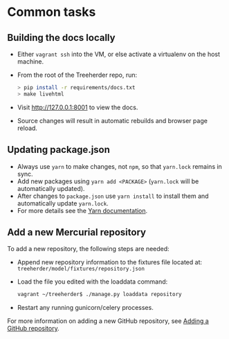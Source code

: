 # Common tasks

## Building the docs locally

- Either `vagrant ssh` into the VM, or else activate a virtualenv on the host machine.
- From the root of the Treeherder repo, run:

  ```bash
  > pip install -r requirements/docs.txt
  > make livehtml
  ```

- Visit <http://127.0.0.1:8001> to view the docs.
- Source changes will result in automatic rebuilds and browser page reload.

## Updating package.json

- Always use `yarn` to make changes, not `npm`, so that `yarn.lock` remains in sync.
- Add new packages using `yarn add <PACKAGE>` (`yarn.lock` will be automatically updated).
- After changes to `package.json` use `yarn install` to install them and automatically update `yarn.lock`.
- For more details see the [Yarn documentation].

[yarn documentation]: https://yarnpkg.com/en/docs/usage

## Add a new Mercurial repository

To add a new repository, the following steps are needed:

- Append new repository information to the fixtures file located at:
  `treeherder/model/fixtures/repository.json`
- Load the file you edited with the loaddata command:

  ```bash
  vagrant ~/treeherder$ ./manage.py loaddata repository
  ```

- Restart any running gunicorn/celery processes.

For more information on adding a new GitHub repository, see
[Adding a GitHub repository](submitting_data.html#adding-a-github-repository).
